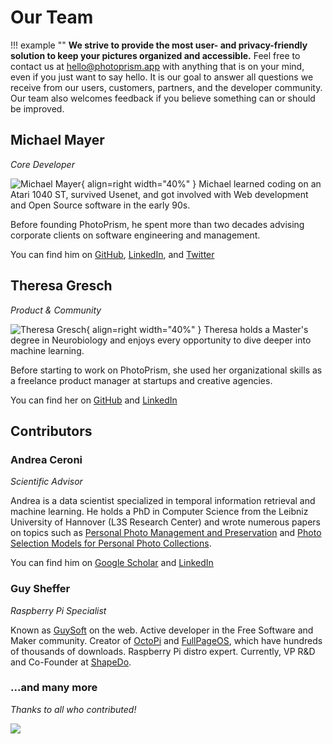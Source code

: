 # Our Team

!!! example ""
    **We strive to provide the most user- and privacy-friendly solution to keep your pictures organized and accessible.** Feel free to contact us at [hello@photoprism.app](mailto:hello@photoprism.app) with anything that is on your mind, even if you just want to say hello. It is our goal to answer all questions we receive from our users, customers, partners, and the developer community. Our team also welcomes feedback if you believe something can or should be improved.

## Michael Mayer ##

*Core Developer*

![Michael Mayer](https://dl.photoprism.app/img/team/michael-mayer-800x600.jpg){ align=right width="40%" }
Michael learned coding on an Atari 1040 ST, survived Usenet, and got involved with Web development and Open Source software in the early 90s.

Before founding PhotoPrism, he spent more than two decades advising corporate clients on software engineering and management.

You can find him on [GitHub](https://github.com/lastzero), [LinkedIn](https://www.linkedin.com/in/lastzero/), and [Twitter](https://twitter.com/lastzero)

## Theresa Gresch ##

*Product & Community*

![Theresa Gresch](https://dl.photoprism.app/img/team/theresa-gresch-800x600.jpg){ align=right width="40%" }
Theresa holds a Master's degree in Neurobiology and enjoys every opportunity to dive deeper into machine learning.

Before starting to work on PhotoPrism, she used her organizational skills as a freelance product manager at startups and creative agencies.

You can find her on [GitHub](https://github.com/graciousgrey) and [LinkedIn](https://www.linkedin.com/in/theresa-gresch-886924103/)

<!-- p style="margin-bottom: -1em; margin-top: 3em">CONTRIBUTORS</p -->
## Contributors ##

### Andrea Ceroni ###

*Scientific Advisor*

Andrea is a data scientist specialized in temporal information retrieval and machine learning.
He holds a PhD in Computer Science from the Leibniz University of Hannover (L3S Research Center) and wrote numerous papers on topics such as
[Personal Photo Management and Preservation](https://www.researchgate.net/profile/Andrea_Ceroni/publication/323222448_Personal_Photo_Management_and_Preservation/links/5a995f8da6fdcc3cbac8fa59/Personal-Photo-Management-and-Preservation.pdf)
and [Photo Selection Models for Personal Photo Collections](https://www.iti.gr/~bmezaris/publications/hmmp@icme2015_2_preprint.pdf).

You can find him on [Google Scholar](https://scholar.google.de/citations?user=JHsQY5YAAAAJ&hl=en) and [LinkedIn](https://www.linkedin.com/in/andrea-ceroni/)

### Guy Sheffer ###

*Raspberry Pi Specialist*

Known as [GuySoft](https://github.com/guysoft) on the web. Active developer in the Free Software and Maker community.
Creator of [OctoPi](https://github.com/guysoft/OctoPi) and [FullPageOS](https://github.com/guysoft/FullPageOS), 
which have hundreds of thousands of downloads. Raspberry Pi distro expert. 
Currently, VP R&D and Co-Founder at [ShapeDo](https://shapedo.com/).

### ...and many more ###

*Thanks to all who contributed!*

<a href="https://github.com/photoprism/photoprism/graphs/contributors">
  <img src="https://dl.photoprism.org/img/social/contibutors.svg" />
</a>
